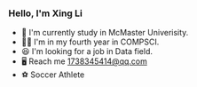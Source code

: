 ### Hello, I'm Xing Li

-  🙇 I'm currently study in McMaster Univerisity.
-  🙎‍♂️  I'm in my fourth year in COMPSCI.
-  😆 I'm looking for a job in Data field.
-  🖥 Reach me 1738345414@qq.com
- ⚽️  Soccer Athlete 
